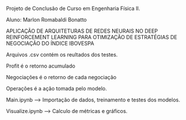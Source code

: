 Projeto de Conclusão de Curso em Engenharia Física II. 


Aluno: Marlon Romabaldi Bonatto


APLICAÇÃO DE ARQUITETURAS DE REDES NEURAIS NO DEEP REINFORCEMENT LEARNING PARA OTIMIZAÇÃO DE ESTRATÉGIAS DE NEGOCIAÇÃO DO ÍNDICE IBOVESPA



Arquivos .csv contém os reultados dos testes. 



Profit é o retorno acumulado



Negociações é o retorno de cada negociação



Operações é a ação tomada pelo modelo.



Main.ipynb --> Importação de dados, treinamento e testes dos modelos. 



Visualize.ipynb --> Calculo de métricas e gráficos. 
